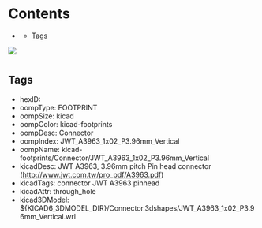 



Contents
========

* [](#)
	* [Tags](#tags)
  
![][im]
# 

## Tags

- hexID: 
- oompType: FOOTPRINT
- oompSize: kicad
- oompColor: kicad-footprints
- oompDesc: Connector
- oompIndex: JWT_A3963_1x02_P3.96mm_Vertical
- oompName: kicad-footprints/Connector/JWT_A3963_1x02_P3.96mm_Vertical
- kicadDesc: JWT A3963, 3.96mm pitch Pin head connector (http://www.jwt.com.tw/pro_pdf/A3963.pdf)
- kicadTags: connector JWT A3963 pinhead
- kicadAttr: through_hole
- kicad3DModel: ${KICAD6_3DMODEL_DIR}/Connector.3dshapes/JWT_A3963_1x02_P3.96mm_Vertical.wrl



[im]: image.png
